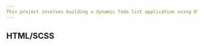 ```yaml
---
This project involves building a dynamic Todo list application using HTML, SCSS (following the BEM methodology), and TypeScript. The app will allow users to add and delete (mark as complete) tasks. It will also feature a greeting based on the time of day (morning, afternoon, evening), along with a welcome message or a fact fetched from an external API.
---
```


## HTML/SCSS
